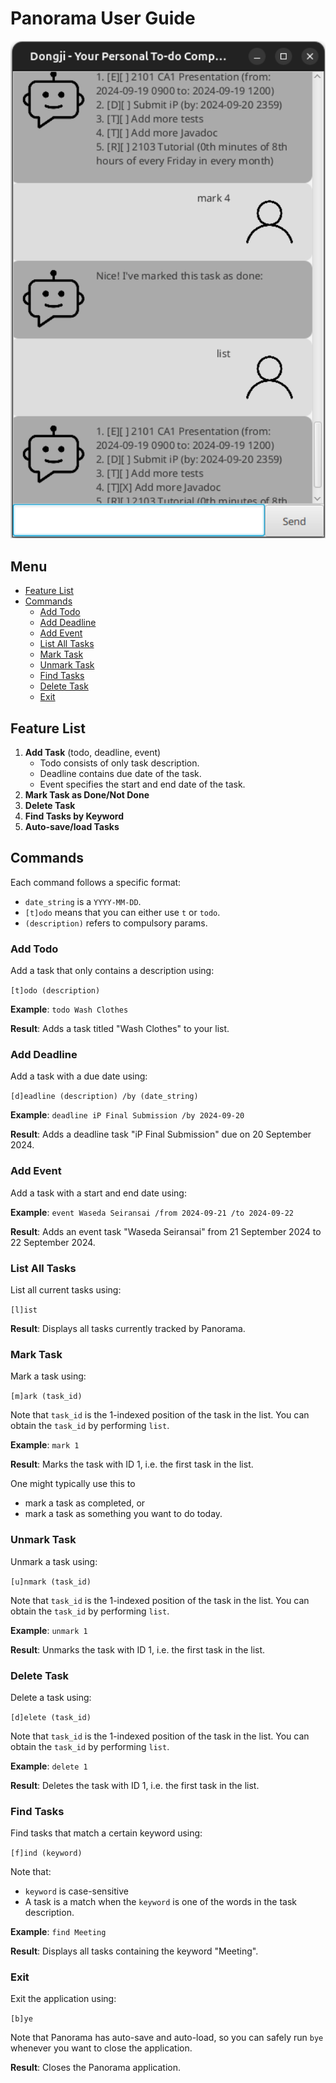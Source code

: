 # Panorama User Guide

<img src="Ui.png" alt="Screenshot of Panorama's UI" width="600" />

## Menu

- [Feature List](#feature-list)
- [Commands](#commands)
    - [Add Todo](#add-todo)
    - [Add Deadline](#add-deadline)
    - [Add Event](#add-event)
    - [List All Tasks](#list-all-tasks)
    - [Mark Task](#mark-task)
    - [Unmark Task](#unmark-task)
    - [Find Tasks](#find-tasks)
    - [Delete Task](#delete-task)
    - [Exit](#exit)

## Feature List

1. **Add Task** (todo, deadline, event)
    - Todo consists of only task description.
    - Deadline contains due date of the task.
    - Event specifies the start and end date of the task.
2. **Mark Task as Done/Not Done**
3. **Delete Task**
4. **Find Tasks by Keyword**
5. **Auto-save/load Tasks**

## Commands

Each command follows a specific format:

- `date_string` is a `YYYY-MM-DD`.
- `[t]odo` means that you can either use `t` or `todo`.
- `(description)` refers to compulsory params.

### Add Todo

Add a task that only contains a description using:

`[t]odo (description)`

**Example**: `todo Wash Clothes`

**Result**: Adds a task titled "Wash Clothes" to your list.

### Add Deadline

Add a task with a due date using:

`[d]eadline (description) /by (date_string)`

**Example**: `deadline iP Final Submission /by 2024-09-20`

**Result**: Adds a deadline task "iP Final Submission" due on 20 September 2024.

### Add Event

Add a task with a start and end date using:

**Example**: `event Waseda Seiransai /from 2024-09-21 /to 2024-09-22`

**Result**: Adds an event task "Waseda Seiransai" from 21 September 2024 to 22 September 2024.

### List All Tasks

List all current tasks using:

`[l]ist`

**Result**: Displays all tasks currently tracked by Panorama.

### Mark Task

Mark a task using:

`[m]ark (task_id)`

Note that `task_id` is the 1-indexed position of the task in the list. You can obtain the `task_id` by performing `list`.

**Example**: `mark 1`

**Result**: Marks the task with ID 1, i.e. the first task in the list.

One might typically use this to
- mark a task as completed, or
- mark a task as something you want to do today.

### Unmark Task

Unmark a task using:

`[u]nmark (task_id)`

Note that `task_id` is the 1-indexed position of the task in the list. You can obtain the `task_id` by performing `list`.

**Example**: `unmark 1`

**Result**: Unmarks the task with ID 1, i.e. the first task in the list.

### Delete Task

Delete a task using:

`[d]elete (task_id)`

Note that `task_id` is the 1-indexed position of the task in the list. You can obtain the `task_id` by performing `list`.

**Example**: `delete 1`

**Result**: Deletes the task with ID 1, i.e. the first task in the list.

### Find Tasks

Find tasks that match a certain keyword using:

`[f]ind (keyword)`

Note that:

- `keyword` is case-sensitive
- A task is a match when the `keyword` is one of the words in the task description.

**Example**: `find Meeting`

**Result**: Displays all tasks containing the keyword "Meeting".

### Exit

Exit the application using:

`[b]ye`

Note that Panorama has auto-save and auto-load, so you can safely run `bye` whenever you want to close the application.

**Result**: Closes the Panorama application.
